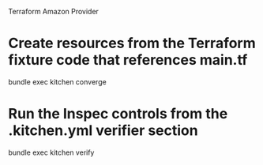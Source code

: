 Terraform Amazon Provider


# Create resources from the Terraform fixture code that references main.tf
bundle exec kitchen converge

# Run the Inspec controls from the .kitchen.yml verifier section
bundle exec kitchen verify


